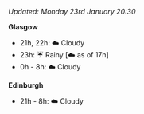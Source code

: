 *Updated: Monday 23rd January 20:30*

**Glasgow**

* 21h, 22h: :cloud: Cloudy
* 23h: :umbrella: Rainy [:cloud: as of 17h]
* 0h - 8h: :cloud: Cloudy

**Edinburgh**

* 21h - 8h: :cloud: Cloudy
